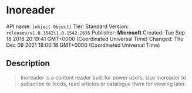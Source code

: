# Inoreader
API name: `[object Object]`
Tier: Standard
Version: `releases/v1.0.1542\1.0.1542.2635`
Publisher: **Microsoft**
Created: Tue Sep 18 2018 20:19:41 GMT+0000 (Coordinated Universal Time)
Changed: Thu Dec 09 2021 18:00:18 GMT+0000 (Coordinated Universal Time)

## Description
> Inoreader is a content reader built for power users. Use Inoreader to subscribe to feeds, read articles or catalogue them for viewing later.
